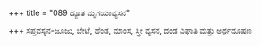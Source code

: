 +++
title = "089 ದ್ಯೂತ ಮೃಗಯಾವ್ಯಸನ"

+++
ಸಪ್ತವಸ್ಯನ-ಜೂಜು, ಬೇಟೆ, ಹೆಂಡ, ಮಾಂಸ, ಸ್ತ್ರೀ ವ್ಯಸನ,  ದಂಡ ವಿಘಾತಿ ಮತ್ತು ಅರ್ಥದೂಷಣ
